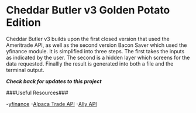 # Cheddar Butler v3 Golden Potato Edition

Cheddar Butler v3 builds upon the first closed version that used the Ameritrade API,
as well as the second version Bacon Saver which used the yfinance module. It is 
simplified into three steps. The first takes the inputs as indicated by
the user. The second is a hidden layer which screens for the data requested. Finallly
the result is generated into both a file and the terminal output. 

***Check back for updates to this project***

###Useful Resources###

-[yfinance](https://pypi.org/project/yfinance/)
-[Alpaca Trade API](https://github.com/alpacahq/alpaca-trade-api-python)
-[Ally API](https://www.ally.com/api/invest/documentation/getting-started/)
